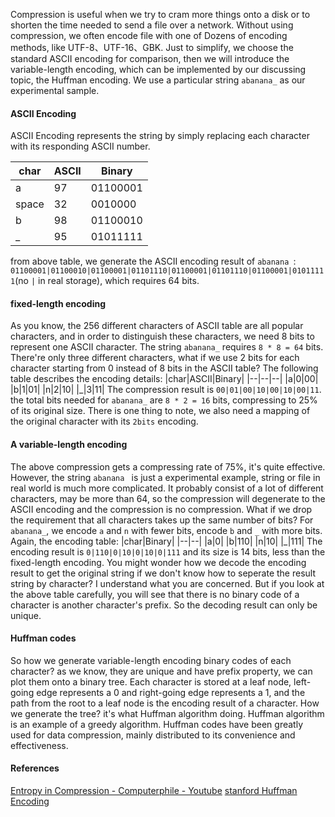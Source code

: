 
Compression is useful when we try to cram more things onto a disk or to shorten the time needed to send a file over a network. Without using compression, we often encode file with one of Dozens of encoding methods, like UTF-8、UTF-16、GBK. Just to simplify, we choose the standard ASCII encoding for comparison, then we will introduce the variable-length encoding, which can be implemented by our discussing topic, the Huffman encoding.
We use a particular string `abanana_` as our experimental sample. 
#### ASCII Encoding
ASCII Encoding represents the string by simply replacing each character with its responding ASCII number.

|char|ASCII|Binary|
|--|--|--|
|a|97|01100001|
|space|32|0010000|
|b|98|01100010|
|_|95|01011111|

from above table, we generate the ASCII encoding result of `abanana `:
`01100001|01100010|01100001|01101110|01100001|01101110|01100001|01011111`(no `|` in real storage), which requires 64 bits.

#### fixed-length encoding 
As you know, the 256 different characters of ASCII table are all popular characters, and in order to distinguish these characters, we need 8 bits to represent one ASCII character. The string `abanana_` requires `8 * 8 = 64` bits. There're only three different characters, what if we use 2 bits for each character starting from 0 instead of 8 bits in the ASCII table? The following table describes the encoding details:
|char|ASCII|Binary|
|--|--|--|
|a|0|00|
|b|1|01|
|n|2|10|
|_|3|11|
The compression result is `00|01|00|10|00|10|00|11`. the total bits needed for `abanana_` are `8 * 2 = 16` bits, compressing to 25% of its original size.  There is one thing to note, we also need a mapping of the original character with its `2bits` encoding. 

#### A variable-length encoding
The above compression gets a compressing rate of 75%, it's quite effective. However, the string `abanana ` is just a experimental example, string or file in real world is much more complicated. It probably consist of a lot of different characters, may be more than 64, so the compression will degenerate to the ASCII encoding and the compression is no compression.
What if we drop the requirement that all characters takes up the same number of bits? For `abanana_`, we encode `a` and `n` with fewer bits, encode `b` and `_` with more bits. 
Again, the encoding table:
|char|Binary|
|--|--|
|a|0|
|b|110|
|n|10|
|_|111|
The encoding result is `0|110|0|10|0|10|0|111` and its size is 14 bits, less than the fixed-length encoding. You might wonder how we decode the encoding result to get the original string if we don't know how to seperate the result string by character? I understand what you are concerned. But if you look at the above table carefully, you will see that there is no binary code of a character is another character's prefix. So the decoding result can only be unique. 

#### Huffman codes
So how we generate variable-length encoding binary codes of each character? as we know, they are unique and have prefix property, we can plot them onto a binary tree. Each character is stored at a leaf node, left-going edge represents a 0 and right-going edge represents a 1, and the path from the root to a leaf node is the encoding result of a character. 
How we generate the tree? it's what Huffman algorithm doing.
Huffman algorithm is an example of a greedy algorithm. Huffman codes have been greatly used for data compression, mainly distributed to its convenience and effectiveness.

#### References
[Entropy in Compression - Computerphile - Youtube](https://www.youtube.com/watch?v=M5c_RFKVkko)
[stanford Huffman Encoding](https://web.stanford.edu/class/archive/cs/cs106b/cs106b.1126/handouts/220%20Huffman%20Encoding.pdf)









